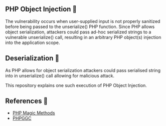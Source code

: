 ## PHP Object Injection 💉

The vulnerability occurs when user-supplied input is not properly sanitized before being passed to the unserialize() PHP function. Since PHP allows object serialization, attackers could pass ad-hoc serialized strings to a vulnerable unserialize() call, resulting in an arbitrary PHP object(s) injection into the application scope.

## Deserialization 🧇
As PHP allows for object serialization attackers could pass serialised string into in unserialize() call allowing for malicious attack.

This repository explains one such execution of PHP Object Injection.


## References 📃
- [PHP Magic Methods](https://www.php.net/manual/en/language.oop5.magic.php)
- [PHPGGC](https://github.com/ambionics/phpggc)
